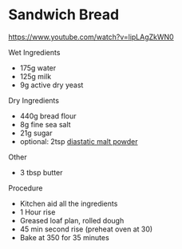 # Sandwich Bread

https://www.youtube.com/watch?v=lipLAgZkWN0

Wet Ingredients

* 175g water
* 125g milk
* 9g active dry yeast

Dry Ingredients

* 440g bread flour
* 8g fine sea salt
* 21g sugar
* optional: 2tsp [diastatic malt powder](https://smile.amazon.com/gp/product/B073RQJJKY)

Other

* 3 tbsp butter

Procedure

* Kitchen aid all the ingredients
* 1 Hour rise
* Greased loaf plan, rolled dough
* 45 min second rise (preheat oven at 30)
* Bake at 350 for 35 minutes
